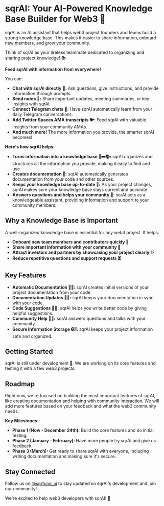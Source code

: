 # sqrAI: Your AI-Powered Knowledge Base Builder for Web3 🧠

sqrAI is an AI assistant that helps web3 project founders and teams build a strong knowledge base.  This makes it easier to share information, onboard new members, and grow your community.

Think of sqrAI as your tireless teammate dedicated to organizing and sharing project knowledge! 📚

**Feed sqrAI with information from everywhere!**

You can:

* **Chat with sqrAI directly 💬:** Ask questions, give instructions, and provide information through prompts.
* **Send notes 📝:**  Share important updates, meeting summaries, or key insights with sqrAI.
* **Connect Telegram chats 🔗:**  Have sqrAI automatically learn from your daily Telegram conversations.
* **Add Twitter Spaces AMA transcripts 🐦:**  Feed sqrAI with valuable insights from your community AMAs.
* **And much more!** The more information you provide, the smarter sqrAI becomes!

**Here's how sqrAI helps:**

* **Turns information into a knowledge base 🤖➡️📚:**  sqrAI organizes and structures all the information you provide, making it easy to find and use.
* **Creates documentation 📝:**  sqrAI automatically generates documentation from your code and other sources.
* **Keeps your knowledge base up-to-date 🔄:** As your project changes, sqrAI makes sure your knowledge base stays current and accurate.
* **Answers questions and helps your community 💬:** sqrAI acts as a knowledgeable assistant, providing information and support to your community members.

## Why a Knowledge Base is Important

A well-organized knowledge base is essential for any web3 project. It helps:

* **Onboard new team members and contributors quickly 🚀**
* **Share important information with your community 📢**
* **Attract investors and partners by showcasing your project clearly ✨**
* **Reduce repetitive questions and support requests ⏳**

## Key Features

* **Automatic Documentation 🤖📝:** sqrAI creates initial versions of your project documentation from your code.
* **Documentation Updates 🔄📄:** sqrAI keeps your documentation in sync with your code.
* **Code Suggestions 🤖💡:** sqrAI helps you write better code by giving helpful suggestions.
* **Community Help 💬🤝:** sqrAI answers questions and talks with your community.
* **Secure Information Storage 🔒🗄️:** sqrAI keeps your project information safe and organized.

## Getting Started

sqrAI is still under development 🚧. We are working on its core features and testing it with a few web3 projects.

## Roadmap

Right now, we're focused on building the most important features of sqrAI, like creating documentation and helping with community interaction. We will add more features based on your feedback and what the web3 community needs.

**Key Milestones:**

* **Phase 1 (Now - December 24th):**  Build the core features and do initial testing.
* **Phase 2 (January - February):**  Have more people try sqrAI and give us feedback.
* **Phase 3 (March):**  Get ready to share sqrAI with everyone, including writing documentation and making sure it's secure.

## Stay Connected

Follow us on [@sqrfund_ai](https://x.com/sqrfund_ai) to stay updated on sqrAI's development and join our community!

We're excited to help web3 developers with sqrAI! 🚀
